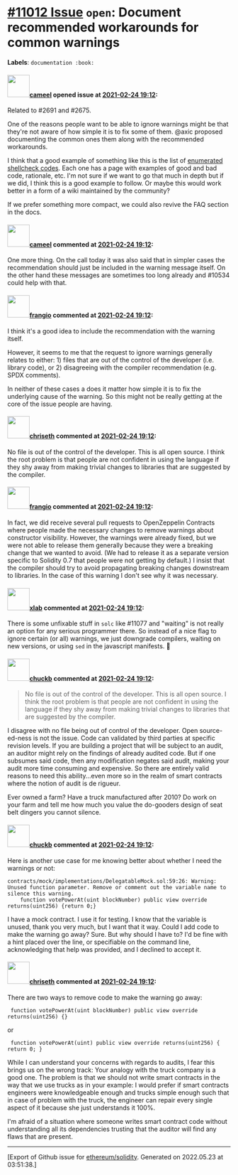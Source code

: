 # [\#11012 Issue](https://github.com/ethereum/solidity/issues/11012) `open`: Document recommended workarounds for common warnings
**Labels**: `documentation :book:`


#### <img src="https://avatars.githubusercontent.com/u/137030?v=4" width="50">[cameel](https://github.com/cameel) opened issue at [2021-02-24 19:12](https://github.com/ethereum/solidity/issues/11012):

Related to #2691 and #2675.

One of the reasons people want to be able to ignore warnings might be that they're not aware of how simple it is to fix some of them. @axic proposed documenting the common ones them along with the recommended workarounds. 

I think that a good example of something like this is the list of [enumerated shellcheck codes](https://gist.github.com/nicerobot/53cee11ee0abbdc997661e65b348f375#file-_shellcheck-md). Each one has a page with examples of good and bad code, rationale, etc. I'm not sure if we want to go that much in depth but if we did, I think this is a good example to follow. Or maybe this would work better in a form of a wiki maintained by the community?

If we prefer something more compact, we could also revive the FAQ section in the docs.

#### <img src="https://avatars.githubusercontent.com/u/137030?v=4" width="50">[cameel](https://github.com/cameel) commented at [2021-02-24 19:12](https://github.com/ethereum/solidity/issues/11012#issuecomment-785327039):

One more thing. On the call today it was also said that in simpler cases the recommendation should just be included in the warning message itself. On the other hand these messages are sometimes too long already and #10534 could help with that.

#### <img src="https://avatars.githubusercontent.com/u/481465?v=4" width="50">[frangio](https://github.com/frangio) commented at [2021-02-24 19:12](https://github.com/ethereum/solidity/issues/11012#issuecomment-785350908):

I think it's a good idea to include the recommendation with the warning itself.

However, it seems to me that the request to ignore warnings generally relates to either: 1) files that are out of the control of the developer (i.e. library code), or 2) disagreeing with the compiler recommendation (e.g. SPDX comments).

In neither of these cases a does it matter how simple it is to fix the underlying cause of the warning. So this might not be really getting at the core of the issue people are having.

#### <img src="https://avatars.githubusercontent.com/u/9073706?v=4" width="50">[chriseth](https://github.com/chriseth) commented at [2021-02-24 19:12](https://github.com/ethereum/solidity/issues/11012#issuecomment-785785701):

No file is out of the control of the developer. This is all open source. I think the root problem is that people are not confident in using the language if they shy away from making trivial changes to libraries that are suggested by the compiler.

#### <img src="https://avatars.githubusercontent.com/u/481465?v=4" width="50">[frangio](https://github.com/frangio) commented at [2021-02-24 19:12](https://github.com/ethereum/solidity/issues/11012#issuecomment-786050053):

In fact, we did receive several pull requests to OpenZeppelin Contracts where people made the necessary changes to remove warnings about constructor visibility. However, the warnings were already fixed, but we were not able to release them generally because they were a breaking change that we wanted to avoid. (We had to release it as a separate version specific to Solidity 0.7 that people were not getting by default.) I insist that the compiler should try to avoid propagating breaking changes downstream to libraries. In the case of this warning I don't see why it was necessary.

#### <img src="https://avatars.githubusercontent.com/u/477998?u=476b81161a33a1df1889e683ccd8487f53a28ee3&v=4" width="50">[xlab](https://github.com/xlab) commented at [2021-02-24 19:12](https://github.com/ethereum/solidity/issues/11012#issuecomment-794402450):

There is some unfixable stuff in `solc` like #11077 and "waiting" is not really an option for any serious programmer there. So instead of a nice flag to ignore certain (or all) warnings, we just downgrade compilers, waiting on new versions, or using `sed` in the javascript manifests. 🤨

#### <img src="https://avatars.githubusercontent.com/u/239663?u=53f8fa90cf3a0e834056934f59d3e1c592ec2409&v=4" width="50">[chuckb](https://github.com/chuckb) commented at [2021-02-24 19:12](https://github.com/ethereum/solidity/issues/11012#issuecomment-816904752):

> No file is out of the control of the developer. This is all open source. I think the root problem is that people are not confident in using the language if they shy away from making trivial changes to libraries that are suggested by the compiler.

I disagree with no file being out of control of the developer. Open source-ed-ness is not the issue. Code can validated by third parties at specific revision levels. If you are building a project that will be subject to an audit, an auditor might rely on the findings of already audited code. But if one subsumes said code, then any modification negates said audit, making your audit more time consuming and expensive. So there are entirely valid reasons to need this ability...even more so in the realm of smart contracts where the notion of audit is de rigueur.

Ever owned a farm? Have a truck manufactured after 2010? Do work on your farm and tell me how much you value the do-gooders design of seat belt dingers you cannot silence.

#### <img src="https://avatars.githubusercontent.com/u/239663?u=53f8fa90cf3a0e834056934f59d3e1c592ec2409&v=4" width="50">[chuckb](https://github.com/chuckb) commented at [2021-02-24 19:12](https://github.com/ethereum/solidity/issues/11012#issuecomment-816924166):

Here is another use case for me knowing better about whether I need the warnings or not:

```
contracts/mock/implementations/DelegatableMock.sol:59:26: Warning: Unused function parameter. Remove or comment out the variable name to silence this warning.
    function votePowerAt(uint blockNumber) public view override returns(uint256) {return 0;}
```

I have a mock contract. I use it for testing. I know that the variable is unused, thank you very much, but I want that it way. Could I add code to make the warning go away? Sure. But why should I have to? I'd be fine with a hint placed over the line, or specifiable on the command line, acknowledging that help was provided, and I declined to accept it.

#### <img src="https://avatars.githubusercontent.com/u/9073706?v=4" width="50">[chriseth](https://github.com/chriseth) commented at [2021-02-24 19:12](https://github.com/ethereum/solidity/issues/11012#issuecomment-817826868):

There are two ways to remove code to make the warning go away:
```
 function votePowerAt(uint blockNumber) public view override returns(uint256) {}
```
or
```
 function votePowerAt(uint) public view override returns(uint256) { return 0; }
```

While I can understand your concerns with regards to audits, I fear this brings us on the wrong track: Your analogy with the truck company is a good one. The problem is that we should not write smart contracts in the way that we use trucks as in your example: I would prefer if smart contracts engineers were knowledgeable enough and trucks simple enough such that in case of problem with the truck, the engineer can repair every single aspect of it because she just understands it 100%.

I'm afraid of a situation where someone writes smart contract code without understanding all its dependencies trusting that the auditor will find any flaws that are present.


-------------------------------------------------------------------------------



[Export of Github issue for [ethereum/solidity](https://github.com/ethereum/solidity). Generated on 2022.05.23 at 03:51:38.]
